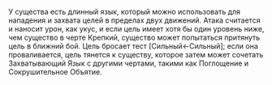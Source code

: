 У существа есть длинный язык, который можно использовать для нападения и захвата целей в пределах двух движений. Атака считается и наносит урон, как укус, и если цель имеет хотя бы один уровень ниже, чем существо в черте Крепкий, существо может попытаться притянуть цель в ближний бой. Цель бросает тест [Сильный←Сильный]; если она проваливается, цель тянется к существу, которое затем может сочетать Захватывающий Язык с другими чертами, такими как Поглощение и Сокрушительное Объятие.